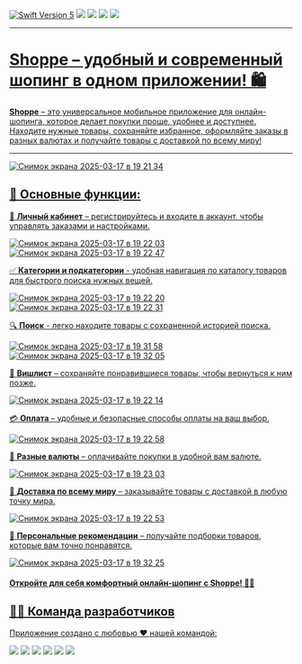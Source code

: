 <p align="left"> 
<a href="https://swift.org">
<img src="https://img.shields.io/badge/Swift-5-orange" alt="Swift Version 5" /></a>
<a href="https://developer.apple.com/ios/">
<img src="https://img.shields.io/badge/UIKit-brown"/></a>
<img src="https://img.shields.io/badge/VIPER-auto" /></a>
<img src="https://img.shields.io/badge/FireBase-red"/></a> 
<img src="https://img.shields.io/badge/iOS16-pink"/></a> 
<a href="https://firebase.google.com">
</p>

---


# Shoppe – удобный и современный шопинг в одном приложении! 🛍️

**Shoppe** – это универсальное мобильное приложение для онлайн-шопинга, которое делает покупки проще, удобнее и доступнее. Находите нужные товары, сохраняйте избранное, оформляйте заказы в разных валютах и получайте товары с доставкой по всему миру!

---


![Снимок экрана 2025-03-17 в 19 21 34](https://github.com/user-attachments/assets/e4407a79-58be-4aac-9c22-4fe63720e646)




## 🔹 Основные функции:

🔑 **Личный кабинет** – регистрируйтесь и входите в аккаунт, чтобы управлять заказами и настройками.

![Снимок экрана 2025-03-17 в 19 22 03](https://github.com/user-attachments/assets/8debd70a-db40-4418-ae79-57adaf1de13e) ![Снимок экрана 2025-03-17 в 19 22 47](https://github.com/user-attachments/assets/5eead1bd-3b23-40b3-995e-895d77b91032)



✅ **Категории и подкатегории** - удобная навигация по каталогу товаров для быстрого поиска нужных вещей.


![Снимок экрана 2025-03-17 в 19 22 20](https://github.com/user-attachments/assets/acd01a4a-28dc-4972-9e61-d46d67e12af3)
![Снимок экрана 2025-03-17 в 19 22 31](https://github.com/user-attachments/assets/cf42a332-288b-4e21-a930-a1371cac3dfe)



🔍 **Поиск** - легко находите товары с сохраненной историей поиска.


![Снимок экрана 2025-03-17 в 19 31 58](https://github.com/user-attachments/assets/33ec4f9e-77bc-4228-a5c6-dc4ce285cc45)
![Снимок экрана 2025-03-17 в 19 32 05](https://github.com/user-attachments/assets/18a5eb02-6f74-49ea-bc7b-6a06da65ddf0)




💖 **Вишлист** – сохраняйте понравившиеся товары, чтобы вернуться к ним позже.


![Снимок экрана 2025-03-17 в 19 22 14](https://github.com/user-attachments/assets/3e84c0a4-9ad8-4edf-be07-c7da604ddfa4)



💳 **Оплата** – удобные и безопасные способы оплаты на ваш выбор.



![Снимок экрана 2025-03-17 в 19 22 58](https://github.com/user-attachments/assets/f2adee43-6a91-44cb-b51a-1a5393a8c8f3)



💱 **Разные валюты** – оплачивайте покупки в удобной вам валюте.


![Снимок экрана 2025-03-17 в 19 23 03](https://github.com/user-attachments/assets/96c02bcc-5808-4f6a-8a5f-84c7acb26667)



🚚 **Доставка по всему миру** – заказывайте товары с доставкой в любую точку мира.


![Снимок экрана 2025-03-17 в 19 22 53](https://github.com/user-attachments/assets/bea796c8-8a29-4155-90bb-0359125837d6)



🎯 **Персональные рекомендации** – получайте подборки товаров, которые вам точно понравятся.



![Снимок экрана 2025-03-17 в 19 32 25](https://github.com/user-attachments/assets/d783fbe9-dac9-4b83-abef-64deebe547df)




#### Откройте для себя комфортный онлайн-шопинг с Shoppe! 🛒✨





## 👨‍💻 Команда разработчиков
Приложение создано с любовью ❤️ нашей командой:

<p align="left"> 
<a href="https://github.com/artkriukov">
<img src="https://img.shields.io/badge/Артём-green?style=plastic"/></a> 
<a href="https://github.com/victor-gar">
<img src="https://img.shields.io/badge/Виктор-lime?style=plastic"/></a> 
<a href="https://github.com/dkotikova">
<img src="https://img.shields.io/badge/Дарья-brown?style=plastic"/></a>
<a href="https://github.com/Sahadov"> 
<img src="https://img.shields.io/badge/Дмитрий-violet?style=plastic"/></a>
<a href="https://github.com/IgorKlevzhits">
<img src="https://img.shields.io/badge/Игорь-lightblue?style=plastic"/></a>
<a href="https://github.com/volchanka">
<img src="https://img.shields.io/badge/Людмила-blue?style=plastic"/></a>
</p>
